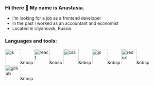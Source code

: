 ### Hi there 👋 My name is Anastasia.
- I'm looking for a job as a frontend developer
- In the past I worked as an accountant and economist
- Located in Ulyanovsk, Russia

### Languages ​​and tools:
<img src="https://cdn.jsdelivr.net/gh/devicons/devicon@latest/icons/javascript/javascript-original.svg" title='js' width="50" height="50" />&nbsp
<img src="https://cdn.jsdelivr.net/gh/devicons/devicon@latest/icons/react/react-original.svg" title='react' width="50" height="50" />&nbsp
<img src="https://cdn.jsdelivr.net/gh/devicons/devicon@latest/icons/css3/css3-original.svg" title='css' width="50" height="50" />&nbsp
<img src="https://cdn.jsdelivr.net/gh/devicons/devicon@latest/icons/javascript/javascript-original.svg" title='js' width="50" height="50" />&nbsp
<img src="https://cdn.jsdelivr.net/gh/devicons/devicon@latest/icons/redux/redux-original.svg" title='redux' width="50" height="50" />&nbsp
<img src="https://cdn.jsdelivr.net/gh/devicons/devicon@latest/icons/github/github-original.svg" title='github' width="50" height="50" />&nbsp


<!--
**AnastasiaBrykina/AnastasiaBrykina** is a ✨ _special_ ✨ repository because its `README.md` (this file) appears on your GitHub profile.

Here are some ideas to get you started:

- 🔭 I’m currently working on ...
- 🌱 I’m currently learning ...
- 👯 I’m looking to collaborate on ...
- 🤔 I’m looking for help with ...
- 💬 Ask me about ...
- 📫 How to reach me: ...
- 😄 Pronouns: ...
- ⚡ Fun fact: ...
-->
